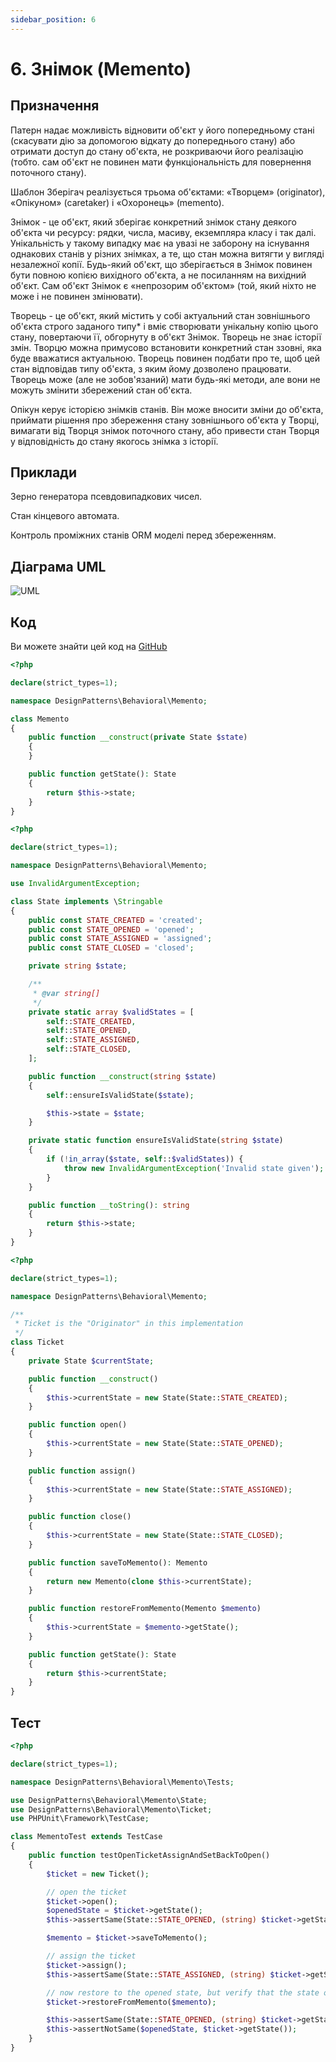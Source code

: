 ```yaml
---
sidebar_position: 6
---
```


# 6. Знімок (Memento)

## Призначення

Патерн надає можливість відновити об'єкт у його попередньому стані (скасувати дію за допомогою відкату до 
попереднього стану) або отримати доступ до стану об'єкта, не розкриваючи його реалізацію (тобто. сам об'єкт не 
повинен мати функціональність для повернення поточного стану).

Шаблон Зберігач реалізується трьома об'єктами: «Творцем» (originator), «Опікуном» (caretaker) і «Охоронець» (memento).

Знімок - це об'єкт, який зберігає конкретний знімок стану деякого об'єкта чи ресурсу: рядки, числа, масиву, 
екземпляра класу і так далі. Унікальність у такому випадку має на увазі не заборону на існування однакових станів у 
різних знімках, а те, що стан можна витягти у вигляді незалежної копії. Будь-який об'єкт, що зберігається в 
Знімок повинен бути повною копією вихідного об'єкта, а не посиланням на вихідний об'єкт. Сам об'єкт Знімок є 
«непрозорим об'єктом» (той, який ніхто не може і не повинен змінювати).

Творець - це об'єкт, який містить у собі актуальний стан зовнішнього об'єкта строго заданого типу* і вміє створювати 
унікальну копію цього стану, повертаючи її, обгорнуту в об'єкт Знімок. Творець не знає історії змін. Творцю можна 
примусово встановити конкретний стан ззовні, яка буде вважатися актуальною. Творець повинен подбати про те, щоб цей 
стан відповідав типу об'єкта, з яким йому дозволено працювати. Творець може (але не зобов'язаний) мати будь-які методи,
але вони не можуть змінити збережений стан об'єкта.

Опікун керує історією знімків станів. Він може вносити зміни до об'єкта, приймати рішення про збереження стану 
зовнішнього об'єкта у Творці, вимагати від Творця знімок поточного стану, або привести стан Творця у відповідність до 
стану якогось знімка з історії.

## Приклади

Зерно генератора псевдовипадкових чисел.

Стан кінцевого автомата.

Контроль проміжних станів ORM моделі перед збереженням.

## Діаграма UML

![ UML](./images/momento.png)

## Код
Ви можете знайти цей код на [GitHub](https://github.com/PetroOstapuk/DesignPatternsPHP/tree/main/Behavioral/Memento)

```php title="Memento.php"
<?php

declare(strict_types=1);

namespace DesignPatterns\Behavioral\Memento;

class Memento
{
    public function __construct(private State $state)
    {
    }

    public function getState(): State
    {
        return $this->state;
    }
}
```

```php title="State.php"
<?php

declare(strict_types=1);

namespace DesignPatterns\Behavioral\Memento;

use InvalidArgumentException;

class State implements \Stringable
{
    public const STATE_CREATED = 'created';
    public const STATE_OPENED = 'opened';
    public const STATE_ASSIGNED = 'assigned';
    public const STATE_CLOSED = 'closed';

    private string $state;

    /**
     * @var string[]
     */
    private static array $validStates = [
        self::STATE_CREATED,
        self::STATE_OPENED,
        self::STATE_ASSIGNED,
        self::STATE_CLOSED,
    ];

    public function __construct(string $state)
    {
        self::ensureIsValidState($state);

        $this->state = $state;
    }

    private static function ensureIsValidState(string $state)
    {
        if (!in_array($state, self::$validStates)) {
            throw new InvalidArgumentException('Invalid state given');
        }
    }

    public function __toString(): string
    {
        return $this->state;
    }
}
```

```php title="Ticket.php"
<?php

declare(strict_types=1);

namespace DesignPatterns\Behavioral\Memento;

/**
 * Ticket is the "Originator" in this implementation
 */
class Ticket
{
    private State $currentState;

    public function __construct()
    {
        $this->currentState = new State(State::STATE_CREATED);
    }

    public function open()
    {
        $this->currentState = new State(State::STATE_OPENED);
    }

    public function assign()
    {
        $this->currentState = new State(State::STATE_ASSIGNED);
    }

    public function close()
    {
        $this->currentState = new State(State::STATE_CLOSED);
    }

    public function saveToMemento(): Memento
    {
        return new Memento(clone $this->currentState);
    }

    public function restoreFromMemento(Memento $memento)
    {
        $this->currentState = $memento->getState();
    }

    public function getState(): State
    {
        return $this->currentState;
    }
}
```

## Тест

```php title="Tests/MementoTest.php"
<?php

declare(strict_types=1);

namespace DesignPatterns\Behavioral\Memento\Tests;

use DesignPatterns\Behavioral\Memento\State;
use DesignPatterns\Behavioral\Memento\Ticket;
use PHPUnit\Framework\TestCase;

class MementoTest extends TestCase
{
    public function testOpenTicketAssignAndSetBackToOpen()
    {
        $ticket = new Ticket();

        // open the ticket
        $ticket->open();
        $openedState = $ticket->getState();
        $this->assertSame(State::STATE_OPENED, (string) $ticket->getState());

        $memento = $ticket->saveToMemento();

        // assign the ticket
        $ticket->assign();
        $this->assertSame(State::STATE_ASSIGNED, (string) $ticket->getState());

        // now restore to the opened state, but verify that the state object has been cloned for the memento
        $ticket->restoreFromMemento($memento);

        $this->assertSame(State::STATE_OPENED, (string) $ticket->getState());
        $this->assertNotSame($openedState, $ticket->getState());
    }
}
```